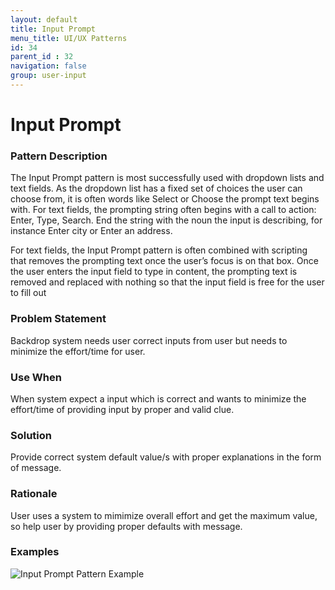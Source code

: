 ```yaml
---
layout: default
title: Input Prompt
menu_title: UI/UX Patterns
id: 34
parent_id : 32
navigation: false
group: user-input
---
```


# Input Prompt

### Pattern Description
The Input Prompt pattern is most successfully used with dropdown lists and text fields.
As the dropdown list has a fixed set of choices the user can choose from, it is often words like Select or Choose the prompt text begins with.
For text fields, the prompting string often begins with a call to action: Enter, Type, Search.
End the string with the noun the input is describing, for instance Enter city or Enter an address.

For text fields, the Input Prompt pattern is often combined with scripting that removes the prompting text once the user’s focus is on that box. Once the user enters the input field to type in content, the prompting text is removed and replaced with nothing so that the input field is free for the user to fill out


### Problem Statement

Backdrop system needs user correct inputs from user but needs to minimize the effort/time for user.


### Use When
When system expect a input which is correct and wants to minimize the effort/time of providing input by proper and valid clue.

### Solution
Provide correct system default value/s with proper explanations in the form of message.

### Rationale
User uses a system to mimimize overall effort and get the maximum value, so help user by providing proper defaults with message.

### Examples

![Input Prompt Pattern Example](../images/input-prompt.png)
